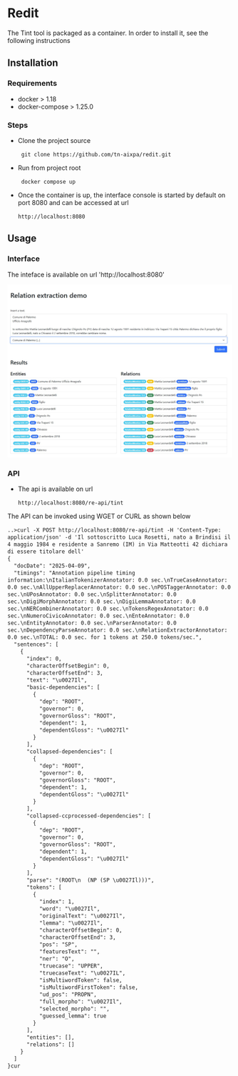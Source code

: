 # Redit

The Tint tool is packaged as a container. In order to install it, see the following instructions

## Installation

### Requirements
- docker > 1.18
- docker-compose > 1.25.0

### Steps
- Clone the project source
  ```
   git clone https://github.com/tn-aixpa/redit.git
  ```

- Run from project root
  ```
   docker compose up
   ```

- Once the container is up, the interface console is started by default on port 8080 and can be accessed at url
  ```
  http://localhost:8080
  ```

## Usage

### Interface
The inteface is available on url 'http://localhost:8080'

 ![image](https://github.com/tn-aixpa/redit/blob/main/assets/1.jpg)


### API

- The api is available on url
  ```
  http://localhost:8080/re-api/tint
  ```

The API can be invoked using WGET or CURL as shown below

```
..>curl -X POST http://localhost:8080/re-api/tint -H 'Content-Type: application/json' -d 'Il sottoscritto Luca Rosetti, nato a Brindisi il 4 maggio 1984 e residente a Sanremo (IM) in Via Matteotti 42 dichiara di essere titolare dell'
{
  "docDate": "2025-04-09",
  "timings": "Annotation pipeline timing information:\nItalianTokenizerAnnotator: 0.0 sec.\nTrueCaseAnnotator: 0.0 sec.\nAllUpperReplacerAnnotator: 0.0 sec.\nPOSTaggerAnnotator: 0.0 sec.\nUPosAnnotator: 0.0 sec.\nSplitterAnnotator: 0.0 sec.\nDigiMorphAnnotator: 0.0 sec.\nDigiLemmaAnnotator: 0.0 sec.\nNERCombinerAnnotator: 0.0 sec.\nTokensRegexAnnotator: 0.0 sec.\nNumeroCivicoAnnotator: 0.0 sec.\nEnteAnnotator: 0.0 sec.\nEntityAnnotator: 0.0 sec.\nParserAnnotator: 0.0 sec.\nDependencyParseAnnotator: 0.0 sec.\nRelationExtractorAnnotator: 0.0 sec.\nTOTAL: 0.0 sec. for 1 tokens at 250.0 tokens/sec.",
  "sentences": [
    {
      "index": 0,
      "characterOffsetBegin": 0,
      "characterOffsetEnd": 3,
      "text": "\u0027Il",
      "basic-dependencies": [
        {
          "dep": "ROOT",
          "governor": 0,
          "governorGloss": "ROOT",
          "dependent": 1,
          "dependentGloss": "\u0027Il"
        }
      ],
      "collapsed-dependencies": [
        {
          "dep": "ROOT",
          "governor": 0,
          "governorGloss": "ROOT",
          "dependent": 1,
          "dependentGloss": "\u0027Il"
        }
      ],
      "collapsed-ccprocessed-dependencies": [
        {
          "dep": "ROOT",
          "governor": 0,
          "governorGloss": "ROOT",
          "dependent": 1,
          "dependentGloss": "\u0027Il"
        }
      ],
      "parse": "(ROOT\n  (NP (SP \u0027Il)))",
      "tokens": [
        {
          "index": 1,
          "word": "\u0027Il",
          "originalText": "\u0027Il",
          "lemma": "\u0027Il",
          "characterOffsetBegin": 0,
          "characterOffsetEnd": 3,
          "pos": "SP",
          "featuresText": "",
          "ner": "O",
          "truecase": "UPPER",
          "truecaseText": "\u0027IL",
          "isMultiwordToken": false,
          "isMultiwordFirstToken": false,
          "ud_pos": "PROPN",
          "full_morpho": "\u0027Il",
          "selected_morpho": "",
          "guessed_lemma": true
        }
      ],
      "entities": [],
      "relations": []
    }
  ]
}cur
```
  


 
